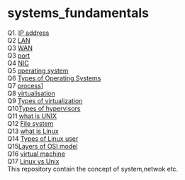 # systems_fundamentals 
Q1. [IP address](https://github.com/Maazil3861/systems_fundamentals/blob/master/1.md)   
Q2 [LAN](https://github.com/Maazil3861/systems_fundamentals/blob/master/1.md)  
Q3 [WAN](https://github.com/Maazil3861/systems_fundamentals/blob/master/1.md)   
Q3 [port](https://github.com/Maazil3861/systems_fundamentals/blob/master/1.md)   
Q4 [NIC](https://github.com/Maazil3861/systems_fundamentals/blob/master/1.md)    
Q5 [operating system](https://github.com/Maazil3861/systems_fundamentals/blob/master/1.md)    
Q6 [Types of Operating Systems](https://github.com/Maazil3861/systems_fundamentals/blob/master/1.md)    
Q7 [process](https://github.com/Maazil3861/systems_fundamentals/blob/master/1.md)]    
Q8 [virtualisation](https://github.com/Maazil3861/systems_fundamentals/blob/master/2.md)          
Q9 [Types of virtualization](https://github.com/Maazil3861/systems_fundamentals/blob/master/2.md)        
Q10[Types of hypervisors](https://github.com/Maazil3861/systems_fundamentals/blob/master/2.md)             
Q11 [what is UNIX  ](https://github.com/Maazil3861/systems_fundamentals/blob/master/2.md)            
Q12 [File system ](https://github.com/Maazil3861/systems_fundamentals/blob/master/2.md)          
Q13 [what is Linux](https://github.com/Maazil3861/systems_fundamentals/blob/master/2.md)        
Q14 [Types of Linux user](https://github.com/Maazil3861/systems_fundamentals/blob/master/2.md)          
Q15[Layers of OSI model](https://github.com/Maazil3861/systems_fundamentals/blob/master/2.md)       
Q16 [virtual machine](https://github.com/Maazil3861/systems_fundamentals/blob/master/2.md)       
Q17 [Linux vs Unix](https://github.com/Maazil3861/systems_fundamentals/blob/master/2.md)       
This repository contain the concept of system,netwok etc.
